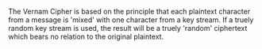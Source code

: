 The Vernam Cipher is based on the principle that each plaintext character from a message is 'mixed' with one character from a key stream. If a truely random key stream is used, the result will be a truely 'random' ciphertext which bears no relation to the original plaintext.
